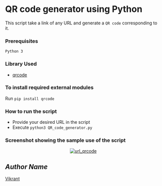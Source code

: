# QR code generator using Python
This script take a link of any URL and generate a `QR code` corresponding to it.
### Prerequisites
`Python 3`
### Library Used
* [qrcode](https://github.com/lincolnloop/python-qrcode)

### To install required external modules
Run `pip install qrcode` 

### How to run the script
- Provide your desired URL in the script
- Execute `python3 QR_code_generator.py`

### Screenshot showing the sample use of the script
<p align="center">
  <a href="output 1.png"><img src="https://user-images.githubusercontent.com/85709371/151921721-132e76c1-1604-49ad-9234-1ef3cc9ac45b.png" alt="url_qrcode"></a>
</p>

## *Author Name*
[Vikrant](https://github.com/vikrant-v28)
